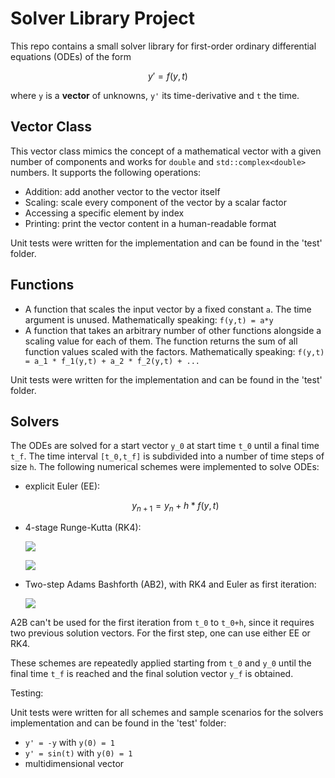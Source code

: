 # Solver Library Project

This repo contains a small solver library for first-order ordinary differential equations (ODEs) of the form

```math
y' = f(y,t)
```

where `y` is a **vector** of unknowns, `y'` its time-derivative and `t` the time.

## Vector Class

This vector class mimics the concept of a mathematical vector with a given number of components and works for `double` and `std::complex<double>` numbers. It supports the following operations:

- Addition: add another vector to the vector itself
- Scaling: scale every component of the vector by a scalar factor
- Accessing a specific element by index
- Printing: print the vector content in a human-readable format

Unit tests were written for the implementation and can be found in the 'test' folder.

## Functions

- A function that scales the input vector by a fixed constant `a`. The time argument is unused. Mathematically speaking: `f(y,t) = a*y`
- A function that takes an arbitrary number of other functions alongside a scaling value for each of them. The function returns the sum of all function     values scaled with the factors. Mathematically speaking:
  `f(y,t) = a_1 * f_1(y,t) + a_2 * f_2(y,t) + ...`

Unit tests were written for the implementation and can be found in the 'test' folder.

## Solvers

The ODEs are solved for a start vector `y_0` at start time `t_0` until a final time `t_f`. The time interval `[t_0,t_f]` is subdivided into a number of time steps of size `h`.
The following numerical schemes were implemented to solve ODEs:

- explicit Euler (EE):
    ```math
    y_{n+1} = y_n + h * f(y,t)
    ```
- 4-stage Runge-Kutta (RK4):

  ![](https://wikimedia.org/api/rest_v1/media/math/render/svg/0b7865da10afe692831b0cdb375f9e41021c5da2)

  ![](https://wikimedia.org/api/rest_v1/media/math/render/svg/4b038c70313036aabe58cdc5d6ec6ecb098dbb70)

- Two-step Adams Bashforth (AB2), with RK4 and Euler as first iteration:

  ![](https://wikimedia.org/api/rest_v1/media/math/render/svg/e7c19f4ef1a113146a6c50f5e32e6f4b07765c4d)

A2B can't be used for the first iteration from `t_0` to `t_0+h`, since it requires two previous solution vectors. For the first step, one can use either EE or RK4.

These schemes are repeatedly applied starting from `t_0` and `y_0` until the final time `t_f` is reached and the final solution vector `y_f` is obtained.

Testing:

Unit tests were written for all schemes and sample scenarios for the solvers implementation and can be found in the 'test' folder:

- `y' = -y` with `y(0) = 1`
- `y' = sin(t)` with `y(0) = 1`
- multidimensional vector
